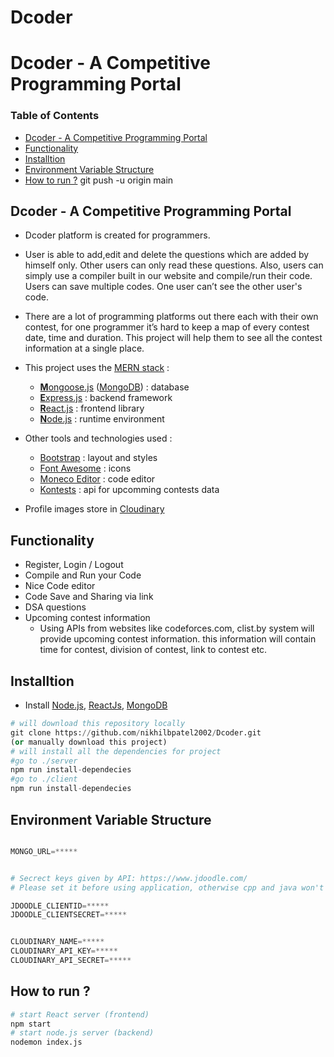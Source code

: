# Dcoder
# Dcoder - A Competitive Programming Portal

### Table of Contents
- [Dcoder - A Competitive Programming Portal](#decoder---a-competitive-programming-portal)
- [Functionality](#functionality)
- [Installtion](#installtion)
- [Environment Variable Structure](#environment-variable-structure)
- [How to run ?](#how-to-run-)
git push -u origin main
## Dcoder - A Competitive Programming Portal
- Dcoder platform is created for programmers.

- User is able to add,edit and delete the questions which are added by himself only. Other users can only read these questions. Also, users can simply use a compiler built in our website and compile/run their code. Users can save multiple codes. One user can’t see the other user's code.

- There are a lot of programming platforms out there each with their own contest, for one programmer it’s hard to keep a map of every contest date, time and duration. This project will help them to see all the contest information at a single place.


* This project uses the [MERN stack](https://www.mongodb.com/mern-stack) :
  * [**M**ongoose.js](http://www.mongoosejs.com) ([MongoDB](https://www.mongodb.com)) : database
  * [**E**xpress.js](http://expressjs.com) : backend framework
  * [**R**eact.js](https://reactjs.org/) : frontend library
  * [**N**ode.js](https://nodejs.org) : runtime environment

* Other tools and technologies used :
  * [Bootstrap](http://www.getbootstrap.com) : layout and styles
  * [Font Awesome](http://fontawesome.com) : icons
  * [Moneco Editor](https://www.npmjs.com/package/@monaco-editor/react) : code editor
  * [Kontests](https://www.kontests.net/) : api for upcomming contests data
 
* Profile images store in [Cloudinary](https://cloudinary.com/)
## Functionality
  - Register, Login / Logout
  - Compile and Run your Code
  - Nice Code editor
  - Code Save and Sharing via link 
  - DSA questions 
  - Upcoming contest information
    - Using APIs from websites like codeforces.com, clist.by system will provide upcoming contest information. this information will contain time for contest, division of contest, link to contest etc. 

## Installtion
- Install [Node.js](https://nodejs.org/en/), [ReactJs](https://reactjs.org/docs/getting-started.html), [MongoDB](https://www.mongodb.com/)
```python
# will download this repository locally
git clone https://github.com/nikhilbpatel2002/Dcoder.git
(or manually download this project)
# will install all the dependencies for project
#go to ./server
npm run install-dependecies
#go to ./client
npm run install-dependecies
```

## Environment Variable Structure
```python

MONGO_URL=*****


# Secrect keys given by API: https://www.jdoodle.com/
# Please set it before using application, otherwise cpp and java won't work

JDOODLE_CLIENTID=*****
JDOODLE_CLIENTSECRET=*****


CLOUDINARY_NAME=*****
CLOUDINARY_API_KEY=*****
CLOUDINARY_API_SECRET=*****

```

## How to run ?
```python
# start React server (frontend) 
npm start
# start node.js server (backend)
nodemon index.js
```

<!-- ## Screenshots -->
<!-- - Screenshots are here :) -->
  <!-- ![Decoder](assets/screenshots/decoder.gif) -->